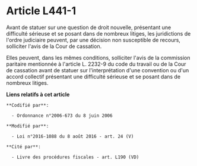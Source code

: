 # Article L441-1

Avant de statuer sur une question de droit nouvelle, présentant une difficulté sérieuse et se posant dans de nombreux
litiges, les juridictions de l'ordre judiciaire peuvent, par une décision non susceptible de recours, solliciter l'avis de la
Cour de cassation.

Elles peuvent, dans les mêmes conditions, solliciter l'avis de la commission paritaire mentionnée à l'article L. 2232-9 du
code du travail ou de la Cour de cassation avant de statuer sur l'interprétation d'une convention ou d'un accord collectif
présentant une difficulté sérieuse et se posant dans de nombreux litiges.

**Liens relatifs à cet article**

	**Codifié par**:

	  - Ordonnance n°2006-673 du 8 juin 2006

	**Modifié par**:

	  - Loi n°2016-1088 du 8 août 2016 - art. 24 (V)

	**Cité par**:

	  - Livre des procédures fiscales - art. L190 (VD)
